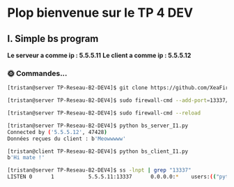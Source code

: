 # Plop bienvenue sur le TP 4 DEV

## I. Simple bs program

**Le serveur a comme ip : 5.5.5.11**
**Le client a comme ip : 5.5.5.12**

### 🌞 Commandes...

``` bash
[tristan@server TP-Reseau-B2-DEV4]$ git clone https://github.com/XeaFire/TP-Reseau-B2-DEV4.git 
```

```bash 
[tristan@server TP-Reseau-B2-DEV4]$ sudo firewall-cmd --add-port=13337/tcp --permanent 
```

```bash 
[tristan@server TP-Reseau-B2-DEV4]$ sudo firewall-cmd --reload
```

```bash
[tristan@server TP-Reseau-B2-DEV4]$ python bs_server_I1.py
Connected by ('5.5.5.12', 47428)
Données reçues du client : b'Meowwwww'
```

```bash
[tristan@client TP-Reseau-B2-DEV4]$ python bs_client_I1.py
b'Hi mate !'
```

```bash
[tristan@server TP-Reseau-B2-DEV4]$ ss -lnpt | grep "13337"
LISTEN 0      1           5.5.5.11:13337      0.0.0.0:*    users:(("python",pid=14610,fd=3))
```